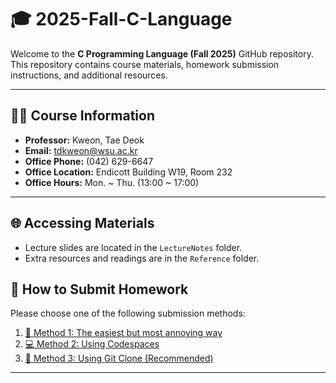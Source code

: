 # 🎓 2025-Fall-C-Language
Welcome to the **C Programming Language (Fall 2025)** GitHub repository.  
This repository contains course materials, homework submission instructions, and additional resources.  

---

## 👨‍🏫 Course Information
- **Professor:** Kweon, Tae Deok  
- **Email:** [tdkweon@wsu.ac.kr](mailto:tdkweon@wsu.ac.kr)  
- **Office Phone:** (042) 629-6647  
- **Office Location:** Endicott Building W19, Room 232  
- **Office Hours:** Mon. ~ Thu. (13:00 ~ 17:00)  

---

## 🌐 Accessing Materials
- Lecture slides are located in the `LectureNotes` folder.  
- Extra resources and readings are in the `Reference` folder.  

## 📝 How to Submit Homework
Please choose one of the following submission methods:

1. [📄 Method 1: The easiest but most annoying way](./markup/method1.md)  
2. [💻 Method 2: Using Codespaces](./markup/method2.md)  
3. [🔗 Method 3: Using Git Clone (Recommended)](./markup/method3.md)  

---
